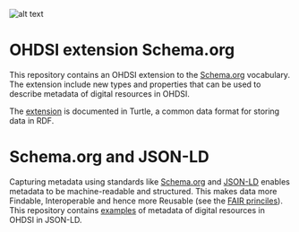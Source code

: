 ![alt text](https://www.ohdsi.org/wp-content/uploads/2015/02/h243-ohdsi-logo-with-text.png)

# OHDSI extension Schema.org
This repository contains an OHDSI extension to the [Schema.org](https://schema.org/) vocabulary. The extension include new types and properties that can be used to describe metadata of digital resources in OHDSI. 

The [extension](https://github.com/thehyve/ohdsi-schemas/blob/master/models/ohdsi_model/ohdsi_semantic_model.ttl) is documented in Turtle, a common data format for storing data in RDF.

# Schema.org and JSON-LD
Capturing metadata using standards like [Schema.org](https://schema.org/) and [JSON-LD](https://json-ld.org/) enables metadata to be machine-readable and structured. This makes data more Findable, Interoperable and hence more Reusable (see the [FAIR princiles](https://www.go-fair.org/fair-principles/)).
This repository contains [examples](https://github.com/thehyve/ohdsi-schemas/tree/master/models/populated_examples) of metadata of digital resources in OHDSI in JSON-LD.   
